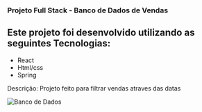 ### Projeto Full Stack - Banco de Dados de Vendas

## Este projeto foi desenvolvido utilizando as seguintes Tecnologias:
 * React
 * Html/css
 * Spring

Descrição: Projeto feito para filtrar vendas atraves das datas

![Banco de Dados](https://github.com/user-attachments/assets/988bae06-b8d0-4c68-ae65-1cbbba5a83a4)

